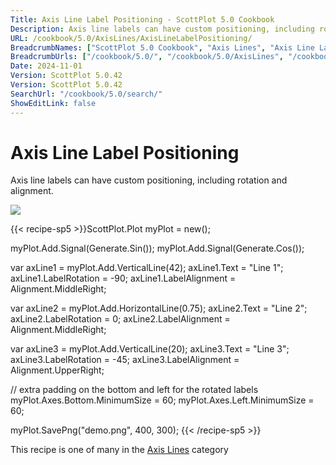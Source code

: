 ```yaml
---
Title: Axis Line Label Positioning - ScottPlot 5.0 Cookbook
Description: Axis line labels can have custom positioning, including rotation and alignment.
URL: /cookbook/5.0/AxisLines/AxisLineLabelPositioning/
BreadcrumbNames: ["ScottPlot 5.0 Cookbook", "Axis Lines", "Axis Line Label Positioning"]
BreadcrumbUrls: ["/cookbook/5.0/", "/cookbook/5.0/AxisLines", "/cookbook/5.0/AxisLines/AxisLineLabelPositioning"]
Date: 2024-11-01
Version: ScottPlot 5.0.42
Version: ScottPlot 5.0.42
SearchUrl: "/cookbook/5.0/search/"
ShowEditLink: false
---
```



<div class='d-flex align-items-center mt-5'>
<h1 class='me-2 text-dark my-0 border-0'>Axis Line Label Positioning</h1>
</div>

Axis line labels can have custom positioning, including rotation and alignment.

[![](/cookbook/5.0/images/AxisLineLabelPositioning.png?241101192719)](/cookbook/5.0/images/AxisLineLabelPositioning.png?241101192719)

{{< recipe-sp5 >}}ScottPlot.Plot myPlot = new();

myPlot.Add.Signal(Generate.Sin());
myPlot.Add.Signal(Generate.Cos());

var axLine1 = myPlot.Add.VerticalLine(42);
axLine1.Text = "Line 1";
axLine1.LabelRotation = -90;
axLine1.LabelAlignment = Alignment.MiddleRight;

var axLine2 = myPlot.Add.HorizontalLine(0.75);
axLine2.Text = "Line 2";
axLine2.LabelRotation = 0;
axLine2.LabelAlignment = Alignment.MiddleRight;

var axLine3 = myPlot.Add.VerticalLine(20);
axLine3.Text = "Line 3";
axLine3.LabelRotation = -45;
axLine3.LabelAlignment = Alignment.UpperRight;

// extra padding on the bottom and left for the rotated labels
myPlot.Axes.Bottom.MinimumSize = 60;
myPlot.Axes.Left.MinimumSize = 60;

myPlot.SavePng("demo.png", 400, 300);
{{< /recipe-sp5 >}}

<div class='my-5 text-center'>This recipe is one of many in the <a href='/cookbook/5.0/AxisLines'>Axis Lines</a> category</div>


